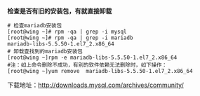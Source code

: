 **检查是否有旧的安装包，有就直接卸载**

```shell
# 检查mariadb安装包
[root@wing ~]# rpm -qa | grep -i mysql
[root@wing ~]# rpm -qa | grep -i mariadb
mariadb-libs-5.5.50-1.el7_2.x86_64
# 卸载查找到的mariadb安装包
[root@wing ~]rpm -e mariadb-libs-5.5.50-1.el7_2.x86_64
#注：如上命令删除不成功，有别的软件依赖无法删除时，如下操作：
[root@wing ~]yum remove  mariadb-libs-5.5.50-1.el7_2.x86_64
```

下载地址：http://downloads.mysql.com/archives/community/ 